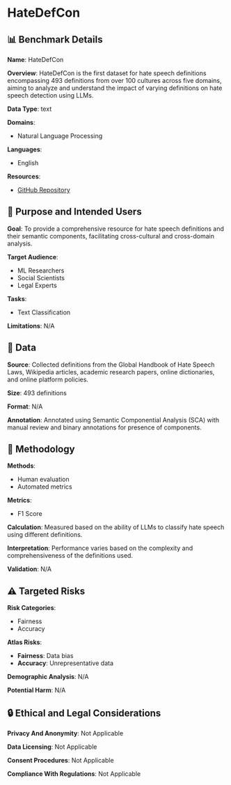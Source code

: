 # HateDefCon

## 📊 Benchmark Details

**Name**: HateDefCon

**Overview**: HateDefCon is the first dataset for hate speech definitions encompassing 493 definitions from over 100 cultures across five domains, aiming to analyze and understand the impact of varying definitions on hate speech detection using LLMs.

**Data Type**: text

**Domains**:
- Natural Language Processing

**Languages**:
- English

**Resources**:
- [GitHub Repository](https://github.com/katkorre/SCA-of-Hate-Speech.git)

## 🎯 Purpose and Intended Users

**Goal**: To provide a comprehensive resource for hate speech definitions and their semantic components, facilitating cross-cultural and cross-domain analysis.

**Target Audience**:
- ML Researchers
- Social Scientists
- Legal Experts

**Tasks**:
- Text Classification

**Limitations**: N/A

## 💾 Data

**Source**: Collected definitions from the Global Handbook of Hate Speech Laws, Wikipedia articles, academic research papers, online dictionaries, and online platform policies.

**Size**: 493 definitions

**Format**: N/A

**Annotation**: Annotated using Semantic Componential Analysis (SCA) with manual review and binary annotations for presence of components.

## 🔬 Methodology

**Methods**:
- Human evaluation
- Automated metrics

**Metrics**:
- F1 Score

**Calculation**: Measured based on the ability of LLMs to classify hate speech using different definitions.

**Interpretation**: Performance varies based on the complexity and comprehensiveness of the definitions used.

**Validation**: N/A

## ⚠️ Targeted Risks

**Risk Categories**:
- Fairness
- Accuracy

**Atlas Risks**:
- **Fairness**: Data bias
- **Accuracy**: Unrepresentative data

**Demographic Analysis**: N/A

**Potential Harm**: N/A

## 🔒 Ethical and Legal Considerations

**Privacy And Anonymity**: Not Applicable

**Data Licensing**: Not Applicable

**Consent Procedures**: Not Applicable

**Compliance With Regulations**: Not Applicable
